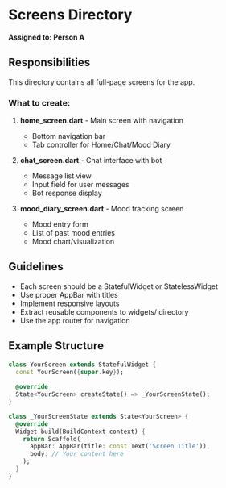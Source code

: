 # Screens Directory

**Assigned to: Person A**

## Responsibilities

This directory contains all full-page screens for the app.

### What to create:

1. **home_screen.dart** - Main screen with navigation
   - Bottom navigation bar
   - Tab controller for Home/Chat/Mood Diary

2. **chat_screen.dart** - Chat interface with bot
   - Message list view
   - Input field for user messages
   - Bot response display

3. **mood_diary_screen.dart** - Mood tracking screen
   - Mood entry form
   - List of past mood entries
   - Mood chart/visualization

## Guidelines

- Each screen should be a StatefulWidget or StatelessWidget
- Use proper AppBar with titles
- Implement responsive layouts
- Extract reusable components to widgets/ directory
- Use the app router for navigation

## Example Structure

```dart
class YourScreen extends StatefulWidget {
  const YourScreen({super.key});
  
  @override
  State<YourScreen> createState() => _YourScreenState();
}

class _YourScreenState extends State<YourScreen> {
  @override
  Widget build(BuildContext context) {
    return Scaffold(
      appBar: AppBar(title: const Text('Screen Title')),
      body: // Your content here
    );
  }
}
```

